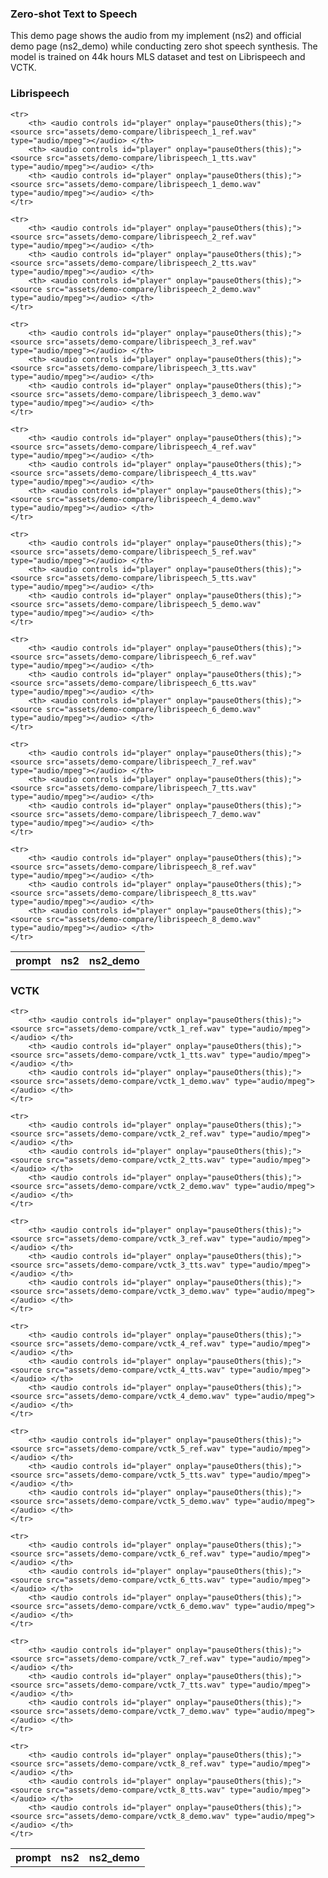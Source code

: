### Zero-shot Text to Speech 
This demo page shows the audio from my implement (ns2) and official demo page (ns2_demo) while conducting zero shot speech synthesis. The model is trained on 44k hours MLS dataset and test on Librispeech and VCTK.


### Librispeech

<table>
    <tr>
    	<th> prompt </th>
        <th> ns2 </th>
        <th> ns2_demo </th>
    </tr>

    <tr>
        <th> <audio controls id="player" onplay="pauseOthers(this);"><source src="assets/demo-compare/librispeech_1_ref.wav" type="audio/mpeg"></audio> </th>
        <th> <audio controls id="player" onplay="pauseOthers(this);"><source src="assets/demo-compare/librispeech_1_tts.wav" type="audio/mpeg"></audio> </th>
        <th> <audio controls id="player" onplay="pauseOthers(this);"><source src="assets/demo-compare/librispeech_1_demo.wav" type="audio/mpeg"></audio> </th>
    </tr>
	
    <tr>
        <th> <audio controls id="player" onplay="pauseOthers(this);"><source src="assets/demo-compare/librispeech_2_ref.wav" type="audio/mpeg"></audio> </th>
        <th> <audio controls id="player" onplay="pauseOthers(this);"><source src="assets/demo-compare/librispeech_2_tts.wav" type="audio/mpeg"></audio> </th>
        <th> <audio controls id="player" onplay="pauseOthers(this);"><source src="assets/demo-compare/librispeech_2_demo.wav" type="audio/mpeg"></audio> </th>
    </tr>

    <tr>
        <th> <audio controls id="player" onplay="pauseOthers(this);"><source src="assets/demo-compare/librispeech_3_ref.wav" type="audio/mpeg"></audio> </th>
        <th> <audio controls id="player" onplay="pauseOthers(this);"><source src="assets/demo-compare/librispeech_3_tts.wav" type="audio/mpeg"></audio> </th>
        <th> <audio controls id="player" onplay="pauseOthers(this);"><source src="assets/demo-compare/librispeech_3_demo.wav" type="audio/mpeg"></audio> </th>
    </tr>

    <tr>
        <th> <audio controls id="player" onplay="pauseOthers(this);"><source src="assets/demo-compare/librispeech_4_ref.wav" type="audio/mpeg"></audio> </th>
        <th> <audio controls id="player" onplay="pauseOthers(this);"><source src="assets/demo-compare/librispeech_4_tts.wav" type="audio/mpeg"></audio> </th>
        <th> <audio controls id="player" onplay="pauseOthers(this);"><source src="assets/demo-compare/librispeech_4_demo.wav" type="audio/mpeg"></audio> </th>
    </tr>

    <tr>
        <th> <audio controls id="player" onplay="pauseOthers(this);"><source src="assets/demo-compare/librispeech_5_ref.wav" type="audio/mpeg"></audio> </th>
        <th> <audio controls id="player" onplay="pauseOthers(this);"><source src="assets/demo-compare/librispeech_5_tts.wav" type="audio/mpeg"></audio> </th>
        <th> <audio controls id="player" onplay="pauseOthers(this);"><source src="assets/demo-compare/librispeech_5_demo.wav" type="audio/mpeg"></audio> </th>
    </tr>

    <tr>
        <th> <audio controls id="player" onplay="pauseOthers(this);"><source src="assets/demo-compare/librispeech_6_ref.wav" type="audio/mpeg"></audio> </th>
        <th> <audio controls id="player" onplay="pauseOthers(this);"><source src="assets/demo-compare/librispeech_6_tts.wav" type="audio/mpeg"></audio> </th>
        <th> <audio controls id="player" onplay="pauseOthers(this);"><source src="assets/demo-compare/librispeech_6_demo.wav" type="audio/mpeg"></audio> </th>
    </tr>

    <tr>
        <th> <audio controls id="player" onplay="pauseOthers(this);"><source src="assets/demo-compare/librispeech_7_ref.wav" type="audio/mpeg"></audio> </th>
        <th> <audio controls id="player" onplay="pauseOthers(this);"><source src="assets/demo-compare/librispeech_7_tts.wav" type="audio/mpeg"></audio> </th>
        <th> <audio controls id="player" onplay="pauseOthers(this);"><source src="assets/demo-compare/librispeech_7_demo.wav" type="audio/mpeg"></audio> </th>
    </tr>    

    <tr>
        <th> <audio controls id="player" onplay="pauseOthers(this);"><source src="assets/demo-compare/librispeech_8_ref.wav" type="audio/mpeg"></audio> </th>
        <th> <audio controls id="player" onplay="pauseOthers(this);"><source src="assets/demo-compare/librispeech_8_tts.wav" type="audio/mpeg"></audio> </th>
        <th> <audio controls id="player" onplay="pauseOthers(this);"><source src="assets/demo-compare/librispeech_8_demo.wav" type="audio/mpeg"></audio> </th>
    </tr>
</table>

### VCTK

<table>
    <tr>
    	<th> prompt </th>
        <th> ns2 </th>
        <th> ns2_demo </th>
    </tr>

    <tr>
        <th> <audio controls id="player" onplay="pauseOthers(this);"><source src="assets/demo-compare/vctk_1_ref.wav" type="audio/mpeg"></audio> </th>
        <th> <audio controls id="player" onplay="pauseOthers(this);"><source src="assets/demo-compare/vctk_1_tts.wav" type="audio/mpeg"></audio> </th>
        <th> <audio controls id="player" onplay="pauseOthers(this);"><source src="assets/demo-compare/vctk_1_demo.wav" type="audio/mpeg"></audio> </th>
    </tr>
	
    <tr>
        <th> <audio controls id="player" onplay="pauseOthers(this);"><source src="assets/demo-compare/vctk_2_ref.wav" type="audio/mpeg"></audio> </th>
        <th> <audio controls id="player" onplay="pauseOthers(this);"><source src="assets/demo-compare/vctk_2_tts.wav" type="audio/mpeg"></audio> </th>
        <th> <audio controls id="player" onplay="pauseOthers(this);"><source src="assets/demo-compare/vctk_2_demo.wav" type="audio/mpeg"></audio> </th>
    </tr>

    <tr>
        <th> <audio controls id="player" onplay="pauseOthers(this);"><source src="assets/demo-compare/vctk_3_ref.wav" type="audio/mpeg"></audio> </th>
        <th> <audio controls id="player" onplay="pauseOthers(this);"><source src="assets/demo-compare/vctk_3_tts.wav" type="audio/mpeg"></audio> </th>
        <th> <audio controls id="player" onplay="pauseOthers(this);"><source src="assets/demo-compare/vctk_3_demo.wav" type="audio/mpeg"></audio> </th>
    </tr>

    <tr>
        <th> <audio controls id="player" onplay="pauseOthers(this);"><source src="assets/demo-compare/vctk_4_ref.wav" type="audio/mpeg"></audio> </th>
        <th> <audio controls id="player" onplay="pauseOthers(this);"><source src="assets/demo-compare/vctk_4_tts.wav" type="audio/mpeg"></audio> </th>
        <th> <audio controls id="player" onplay="pauseOthers(this);"><source src="assets/demo-compare/vctk_4_demo.wav" type="audio/mpeg"></audio> </th>
    </tr>

    <tr>
        <th> <audio controls id="player" onplay="pauseOthers(this);"><source src="assets/demo-compare/vctk_5_ref.wav" type="audio/mpeg"></audio> </th>
        <th> <audio controls id="player" onplay="pauseOthers(this);"><source src="assets/demo-compare/vctk_5_tts.wav" type="audio/mpeg"></audio> </th>
        <th> <audio controls id="player" onplay="pauseOthers(this);"><source src="assets/demo-compare/vctk_5_demo.wav" type="audio/mpeg"></audio> </th>
    </tr>

    <tr>
        <th> <audio controls id="player" onplay="pauseOthers(this);"><source src="assets/demo-compare/vctk_6_ref.wav" type="audio/mpeg"></audio> </th>
        <th> <audio controls id="player" onplay="pauseOthers(this);"><source src="assets/demo-compare/vctk_6_tts.wav" type="audio/mpeg"></audio> </th>
        <th> <audio controls id="player" onplay="pauseOthers(this);"><source src="assets/demo-compare/vctk_6_demo.wav" type="audio/mpeg"></audio> </th>
    </tr>

    <tr>
        <th> <audio controls id="player" onplay="pauseOthers(this);"><source src="assets/demo-compare/vctk_7_ref.wav" type="audio/mpeg"></audio> </th>
        <th> <audio controls id="player" onplay="pauseOthers(this);"><source src="assets/demo-compare/vctk_7_tts.wav" type="audio/mpeg"></audio> </th>
        <th> <audio controls id="player" onplay="pauseOthers(this);"><source src="assets/demo-compare/vctk_7_demo.wav" type="audio/mpeg"></audio> </th>
    </tr>    

    <tr>
        <th> <audio controls id="player" onplay="pauseOthers(this);"><source src="assets/demo-compare/vctk_8_ref.wav" type="audio/mpeg"></audio> </th>
        <th> <audio controls id="player" onplay="pauseOthers(this);"><source src="assets/demo-compare/vctk_8_tts.wav" type="audio/mpeg"></audio> </th>
        <th> <audio controls id="player" onplay="pauseOthers(this);"><source src="assets/demo-compare/vctk_8_demo.wav" type="audio/mpeg"></audio> </th>
    </tr>
</table>
